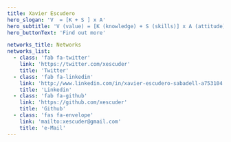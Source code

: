 ```yaml
---
title: Xavier Escudero
hero_slogan: 'V  = [K + S ] x A'
hero_subtitle: 'V (value) = [K (knowledge) + S (skills)] x A (attitude)'
hero_buttonText: 'Find out more'

networks_title: Networks
networks_list:
  - class: 'fab fa-twitter'
    link: 'https://twitter.com/xescuder'
    title: 'Twitter'
  - class: 'fab fa-linkedin'
    link: 'http://www.linkedin.com/in/xavier-escudero-sabadell-a753104'
    title: 'Linkedin'
  - class: 'fab fa-github'
    link: 'https://github.com/xescuder'
    title: 'Github'
  - class: 'fas fa-envelope'
    link: 'mailto:xescuder@gmail.com'
    title: 'e-Mail'
---
```

